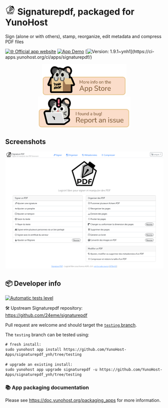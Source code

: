 <!--
N.B.: This README was automatically generated by <https://github.com/YunoHost/apps_tools/blob/main/readme_generator>
It shall NOT be edited by hand.
-->

<h1>
  <img src="https://raw.githubusercontent.com/YunoHost/apps/main/logos/signaturepdf.png" width="32px" alt="Logo of Signaturepdf">
  Signaturepdf, packaged for YunoHost
</h1>

Sign (alone or with others), stamp, reorganize, edit metadata and compress PDF files

[![🌐 Official app website](https://img.shields.io/badge/Official_app_website-darkgreen?style=for-the-badge)](https://pdf.24eme.fr/signature)
[![App Demo](https://img.shields.io/badge/App_Demo-blue?style=for-the-badge)](https://pdf.24eme.fr)
[![Version: 1.9.1~ynh1](https://img.shields.io/badge/Version-1.9.1~ynh1-rgb(18,138,11)?style=for-the-badge)](https://ci-apps.yunohost.org/ci/apps/signaturepdf/)

<div align="center">
<a href="https://apps.yunohost.org/app/signaturepdf"><img height="100px" src="https://github.com/YunoHost/yunohost-artwork/raw/refs/heads/main/badges/neopossum-badges/badge_more_info_on_the_appstore.svg"/></a>
<a href="https://github.com/YunoHost-Apps/signaturepdf_ynh/issues"><img height="100px" src="https://github.com/YunoHost/yunohost-artwork/raw/refs/heads/main/badges/neopossum-badges/badge_report_an_issue.svg"/></a>
</div>


## Screenshots
![Screenshot of Signaturepdf](./doc/screenshots/screenshot.png)

## 📦 Developer info

[![Automatic tests level](https://apps.yunohost.org/badge/cilevel/signaturepdf)](https://ci-apps.yunohost.org/ci/apps/signaturepdf/)

🛠️ Upstream Signaturepdf repository: <https://github.com/24eme/signaturepdf>

Pull request are welcome and should target the [`testing` branch](https://github.com/YunoHost-Apps/signaturepdf_ynh/tree/testing).

The `testing` branch can be tested using:
```
# fresh install:
sudo yunohost app install https://github.com/YunoHost-Apps/signaturepdf_ynh/tree/testing

# upgrade an existing install:
sudo yunohost app upgrade signaturepdf -u https://github.com/YunoHost-Apps/signaturepdf_ynh/tree/testing
```

### 📚 App packaging documentation

Please see <https://doc.yunohost.org/packaging_apps> for more information.